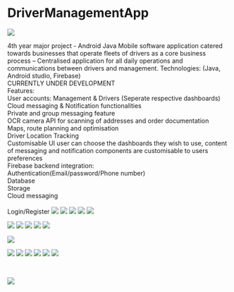 # DriverManagementApp
 ![](images/logosky.png)
 
4th year major project -  Android Java Mobile software application catered towards businesses that operate fleets of drivers as a core business process – Centralised application for all daily operations and communications between drivers and management.
Technologies:
(Java, Android studio, Firebase)
<br/>
CURRENTLY UNDER DEVELOPMENT
<br/>
Features:<br/>
User accounts: Management & Drivers (Seperate respective dashboards)<br/>
Cloud messaging & Notification functionalities<br/>
Private and group messaging feature<br/>
OCR camera API for scanning of addresses and order documentation<br/>
Maps, route planning and optimisation<br/>
Driver Location Tracking<br/>
Customisable UI user can choose the dashboards they wish to use, content of messaging and notification components are customisable to users preferences<br/>
Firebase backend integration:<br/> 
  Authentication(Email/password/Phone number)<br/> 
  Database<br/>
  Storage<br/>
  Cloud messaging<br/>
  <br/>
  Login/Register
  ![](readmeimages/login1.png)
  ![](readmeimages/register1.png)
  ![](readmeimages/register2.png)
  ![](readmeimages/phoneverification.png)
  ![](readmeimages/verify2.png)
  <br/>
 
  ![](readmeimages/login.png)
  ![](readmeimages/groups.png)
  ![](readmeimages/groupchat.png)
  ![](readmeimages/creategroup.png)
  ![](readmeimages/groupchatmessage.png)
  <br/>
 
  ![](images/userprofile.png)
  <br/>
 
  ![](readmeimages/dash1.png)
  ![](readmeimages/dash2.png)
  ![](readmeimages/dash3.png)
  ![](readmeimages/routes.png)
  ![](readmeimages/places.png)
  ![](readmeimages/driverdash.png)

  <br/>
  
  ![](images/design.png)
  

